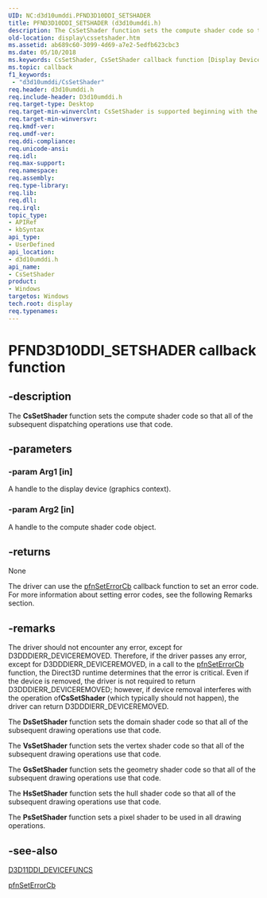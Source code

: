 ```yaml
---
UID: NC:d3d10umddi.PFND3D10DDI_SETSHADER
title: PFND3D10DDI_SETSHADER (d3d10umddi.h)
description: The CsSetShader function sets the compute shader code so that all of the subsequent dispatching operations use that code.
old-location: display\cssetshader.htm
ms.assetid: ab689c60-3099-4d69-a7e2-5edfb623cbc3
ms.date: 05/10/2018
ms.keywords: CsSetShader, CsSetShader callback function [Display Devices], PFND3D10DDI_SETSHADER, PFND3D10DDI_SETSHADER callback, UserModeDisplayDriverDx11_Functions_4e96f922-1a22-45c3-9c50-a4b71a79f695.xml, d3d10umddi/CsSetShader, display.cssetshader
ms.topic: callback
f1_keywords:
 - "d3d10umddi/CsSetShader"
req.header: d3d10umddi.h
req.include-header: D3d10umddi.h
req.target-type: Desktop
req.target-min-winverclnt: CsSetShader is supported beginning with the Windows 7 operating system.
req.target-min-winversvr: 
req.kmdf-ver: 
req.umdf-ver: 
req.ddi-compliance: 
req.unicode-ansi: 
req.idl: 
req.max-support: 
req.namespace: 
req.assembly: 
req.type-library: 
req.lib: 
req.dll: 
req.irql: 
topic_type:
- APIRef
- kbSyntax
api_type:
- UserDefined
api_location:
- d3d10umddi.h
api_name:
- CsSetShader
product:
- Windows
targetos: Windows
tech.root: display
req.typenames: 
---
```


# PFND3D10DDI_SETSHADER callback function


## -description


The <b>CsSetShader</b> function sets the compute shader code so that all of the subsequent dispatching operations use that code. 


## -parameters




### -param Arg1 [in]

A handle to the display device (graphics context).


### -param Arg2 [in]

A handle to the compute shader code object. 


## -returns



None

The driver can use the <a href="https://docs.microsoft.com/windows-hardware/drivers/ddi/content/d3d10umddi/nc-d3d10umddi-pfnd3d10ddi_seterror_cb">pfnSetErrorCb</a> callback function to set an error code. For more information about setting error codes, see the following Remarks section.




## -remarks



The driver should not encounter any error, except for D3DDDIERR_DEVICEREMOVED. Therefore, if the driver passes any error, except for D3DDDIERR_DEVICEREMOVED, in a call to the <a href="https://docs.microsoft.com/windows-hardware/drivers/ddi/content/d3d10umddi/nc-d3d10umddi-pfnd3d10ddi_seterror_cb">pfnSetErrorCb</a> function, the Direct3D runtime determines that the error is critical. Even if the device is removed, the driver is not required to return D3DDDIERR_DEVICEREMOVED; however, if device removal interferes with the operation of<b>CsSetShader</b> (which typically should not happen), the driver can return D3DDDIERR_DEVICEREMOVED.

The <b>DsSetShader</b> function sets the domain shader code so that all of the subsequent drawing operations use that code. 

The <b>VsSetShader</b> function sets the vertex shader code so that all of the subsequent drawing operations use that code. 

The <b>GsSetShader</b> function sets the geometry shader code so that all of the subsequent drawing operations use that code.

The <b>HsSetShader</b> function sets the hull shader code so that all of the subsequent drawing operations use that code. 

The <b>PsSetShader</b> function sets a pixel shader to be used in all drawing operations. 




## -see-also




<a href="https://docs.microsoft.com/windows-hardware/drivers/ddi/content/d3d10umddi/ns-d3d10umddi-d3d11ddi_devicefuncs">D3D11DDI_DEVICEFUNCS</a>



<a href="https://docs.microsoft.com/windows-hardware/drivers/ddi/content/d3d10umddi/nc-d3d10umddi-pfnd3d10ddi_seterror_cb">pfnSetErrorCb</a>
 

 

